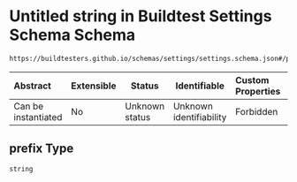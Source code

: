 # Untitled string in Buildtest Settings Schema Schema

```txt
https://buildtesters.github.io/schemas/settings/settings.schema.json#/properties/config/properties/paths/properties/prefix
```




| Abstract            | Extensible | Status         | Identifiable            | Custom Properties | Additional Properties | Access Restrictions | Defined In                                                                      |
| :------------------ | ---------- | -------------- | ----------------------- | :---------------- | --------------------- | ------------------- | ------------------------------------------------------------------------------- |
| Can be instantiated | No         | Unknown status | Unknown identifiability | Forbidden         | Allowed               | none                | [settings.schema.json\*](../../out/settings.schema.json "open original schema") |

## prefix Type

`string`
